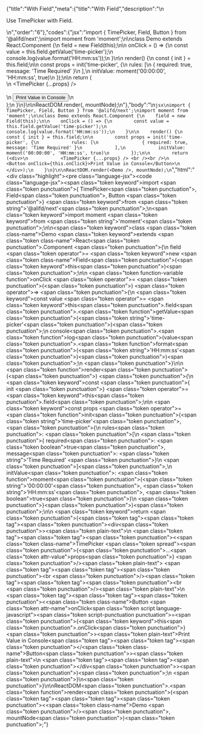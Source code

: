 {"title":"With Field","meta":{"title":"With Field","description":"\n<p>Use TimePicker with Field.</p>\n","order":"6"},"codes":{"jsx":"import { TimePicker, Field, Button } from '@alifd/next';\nimport moment from 'moment';\n\nclass Demo extends React.Component {\n    field = new Field(this);\n\n    onClick = () => {\n        const value = this.field.getValue('time-picker');\n        console.log(value.format('HH:mm:ss'));\n    }\n\n    render() {\n        const { init } = this.field;\n\n        const props = init('time-picker', {\n            rules: [\n                { required: true, message: 'Time Required' }\n            ],\n            initValue: moment('00:00:00', 'HH:mm:ss', true)\n        });\n\n        return (<div>\n            <TimePicker {...props} /> <br /><br />\n            <Button onClick={this.onClick}>Print Value in Console</Button>\n        </div>);\n    }\n}\n\nReactDOM.render(<Demo />, mountNode);\n"},"body":"\n````jsx\nimport { TimePicker, Field, Button } from '@alifd/next';\nimport moment from 'moment';\n\nclass Demo extends React.Component {\n    field = new Field(this);\n\n    onClick = () => {\n        const value = this.field.getValue('time-picker');\n        console.log(value.format('HH:mm:ss'));\n    }\n\n    render() {\n        const { init } = this.field;\n\n        const props = init('time-picker', {\n            rules: [\n                { required: true, message: 'Time Required' }\n            ],\n            initValue: moment('00:00:00', 'HH:mm:ss', true)\n        });\n\n        return (<div>\n            <TimePicker {...props} /> <br /><br />\n            <Button onClick={this.onClick}>Print Value in Console</Button>\n        </div>);\n    }\n}\n\nReactDOM.render(<Demo />, mountNode);\n````","html":"<script>(function(){'use strict';\n\nvar _createClass = function () { function defineProperties(target, props) { for (var i = 0; i < props.length; i++) { var descriptor = props[i]; descriptor.enumerable = descriptor.enumerable || false; descriptor.configurable = true; if (\"value\" in descriptor) descriptor.writable = true; Object.defineProperty(target, descriptor.key, descriptor); } } return function (Constructor, protoProps, staticProps) { if (protoProps) defineProperties(Constructor.prototype, protoProps); if (staticProps) defineProperties(Constructor, staticProps); return Constructor; }; }();\n\nvar _next = require('@alifd/next');\n\nvar _moment = require('moment');\n\nvar _moment2 = _interopRequireDefault(_moment);\n\nfunction _interopRequireDefault(obj) { return obj && obj.__esModule ? obj : { default: obj }; }\n\nfunction _classCallCheck(instance, Constructor) { if (!(instance instanceof Constructor)) { throw new TypeError(\"Cannot call a class as a function\"); } }\n\nfunction _possibleConstructorReturn(self, call) { if (!self) { throw new ReferenceError(\"this hasn't been initialised - super() hasn't been called\"); } return call && (typeof call === \"object\" || typeof call === \"function\") ? call : self; }\n\nfunction _inherits(subClass, superClass) { if (typeof superClass !== \"function\" && superClass !== null) { throw new TypeError(\"Super expression must either be null or a function, not \" + typeof superClass); } subClass.prototype = Object.create(superClass && superClass.prototype, { constructor: { value: subClass, enumerable: false, writable: true, configurable: true } }); if (superClass) Object.setPrototypeOf ? Object.setPrototypeOf(subClass, superClass) : subClass.__proto__ = superClass; }\n\nvar Demo = function (_React$Component) {\n    _inherits(Demo, _React$Component);\n\n    function Demo() {\n        var _ref;\n\n        var _temp, _this, _ret;\n\n        _classCallCheck(this, Demo);\n\n        for (var _len = arguments.length, args = Array(_len), _key = 0; _key < _len; _key++) {\n            args[_key] = arguments[_key];\n        }\n\n        return _ret = (_temp = (_this = _possibleConstructorReturn(this, (_ref = Demo.__proto__ || Object.getPrototypeOf(Demo)).call.apply(_ref, [this].concat(args))), _this), _this.field = new _next.Field(_this), _this.onClick = function () {\n            var value = _this.field.getValue('time-picker');\n            console.log(value.format('HH:mm:ss'));\n        }, _temp), _possibleConstructorReturn(_this, _ret);\n    }\n\n    _createClass(Demo, [{\n        key: 'render',\n        value: function render() {\n            var init = this.field.init;\n\n\n            var props = init('time-picker', {\n                rules: [{ required: true, message: 'Time Required' }],\n                initValue: (0, _moment2.default)('00:00:00', 'HH:mm:ss', true)\n            });\n\n            return React.createElement(\n                'div',\n                null,\n                React.createElement(_next.TimePicker, props),\n                ' ',\n                React.createElement('br', null),\n                React.createElement('br', null),\n                React.createElement(\n                    _next.Button,\n                    { onClick: this.onClick },\n                    'Print Value in Console'\n                )\n            );\n        }\n    }]);\n\n    return Demo;\n}(React.Component);\n\nReactDOM.render(React.createElement(Demo, null), mountNode);})()</script><div class=\"highlight\"><pre class=\"language-jsx\"><code class=\"language-jsx\"><span class=\"token keyword\">import</span> <span class=\"token punctuation\">{</span> TimePicker<span class=\"token punctuation\">,</span> Field<span class=\"token punctuation\">,</span> Button <span class=\"token punctuation\">}</span> <span class=\"token keyword\">from</span> <span class=\"token string\">'@alifd/next'</span><span class=\"token punctuation\">;</span>\n<span class=\"token keyword\">import</span> moment <span class=\"token keyword\">from</span> <span class=\"token string\">'moment'</span><span class=\"token punctuation\">;</span>\n\n<span class=\"token keyword\">class</span> <span class=\"token class-name\">Demo</span> <span class=\"token keyword\">extends</span> <span class=\"token class-name\">React<span class=\"token punctuation\">.</span>Component</span> <span class=\"token punctuation\">{</span>\n    field <span class=\"token operator\">=</span> <span class=\"token keyword\">new</span> <span class=\"token class-name\">Field</span><span class=\"token punctuation\">(</span><span class=\"token keyword\">this</span><span class=\"token punctuation\">)</span><span class=\"token punctuation\">;</span>\n\n    <span class=\"token function-variable function\">onClick</span> <span class=\"token operator\">=</span> <span class=\"token punctuation\">(</span><span class=\"token punctuation\">)</span> <span class=\"token operator\">=></span> <span class=\"token punctuation\">{</span>\n        <span class=\"token keyword\">const</span> value <span class=\"token operator\">=</span> <span class=\"token keyword\">this</span><span class=\"token punctuation\">.</span>field<span class=\"token punctuation\">.</span><span class=\"token function\">getValue</span><span class=\"token punctuation\">(</span><span class=\"token string\">'time-picker'</span><span class=\"token punctuation\">)</span><span class=\"token punctuation\">;</span>\n        console<span class=\"token punctuation\">.</span><span class=\"token function\">log</span><span class=\"token punctuation\">(</span>value<span class=\"token punctuation\">.</span><span class=\"token function\">format</span><span class=\"token punctuation\">(</span><span class=\"token string\">'HH:mm:ss'</span><span class=\"token punctuation\">)</span><span class=\"token punctuation\">)</span><span class=\"token punctuation\">;</span>\n    <span class=\"token punctuation\">}</span>\n\n    <span class=\"token function\">render</span><span class=\"token punctuation\">(</span><span class=\"token punctuation\">)</span> <span class=\"token punctuation\">{</span>\n        <span class=\"token keyword\">const</span> <span class=\"token punctuation\">{</span> init <span class=\"token punctuation\">}</span> <span class=\"token operator\">=</span> <span class=\"token keyword\">this</span><span class=\"token punctuation\">.</span>field<span class=\"token punctuation\">;</span>\n\n        <span class=\"token keyword\">const</span> props <span class=\"token operator\">=</span> <span class=\"token function\">init</span><span class=\"token punctuation\">(</span><span class=\"token string\">'time-picker'</span><span class=\"token punctuation\">,</span> <span class=\"token punctuation\">{</span>\n            rules<span class=\"token punctuation\">:</span> <span class=\"token punctuation\">[</span>\n                <span class=\"token punctuation\">{</span> required<span class=\"token punctuation\">:</span> <span class=\"token boolean\">true</span><span class=\"token punctuation\">,</span> message<span class=\"token punctuation\">:</span> <span class=\"token string\">'Time Required'</span> <span class=\"token punctuation\">}</span>\n            <span class=\"token punctuation\">]</span><span class=\"token punctuation\">,</span>\n            initValue<span class=\"token punctuation\">:</span> <span class=\"token function\">moment</span><span class=\"token punctuation\">(</span><span class=\"token string\">'00:00:00'</span><span class=\"token punctuation\">,</span> <span class=\"token string\">'HH:mm:ss'</span><span class=\"token punctuation\">,</span> <span class=\"token boolean\">true</span><span class=\"token punctuation\">)</span>\n        <span class=\"token punctuation\">}</span><span class=\"token punctuation\">)</span><span class=\"token punctuation\">;</span>\n\n        <span class=\"token keyword\">return</span> <span class=\"token punctuation\">(</span><span class=\"token tag\"><span class=\"token tag\"><span class=\"token punctuation\">&lt;</span>div</span><span class=\"token punctuation\">></span></span><span class=\"token plain-text\">\n            </span><span class=\"token tag\"><span class=\"token tag\"><span class=\"token punctuation\">&lt;</span><span class=\"token class-name\">TimePicker</span></span> <span class=\"token spread\"><span class=\"token punctuation\">{</span><span class=\"token punctuation\">...</span><span class=\"token attr-value\">props</span><span class=\"token punctuation\">}</span></span> <span class=\"token punctuation\">/></span></span><span class=\"token plain-text\"> </span><span class=\"token tag\"><span class=\"token tag\"><span class=\"token punctuation\">&lt;</span>br</span> <span class=\"token punctuation\">/></span></span><span class=\"token tag\"><span class=\"token tag\"><span class=\"token punctuation\">&lt;</span>br</span> <span class=\"token punctuation\">/></span></span><span class=\"token plain-text\">\n            </span><span class=\"token tag\"><span class=\"token tag\"><span class=\"token punctuation\">&lt;</span><span class=\"token class-name\">Button</span></span> <span class=\"token attr-name\">onClick</span><span class=\"token script language-javascript\"><span class=\"token script-punctuation punctuation\">=</span><span class=\"token punctuation\">{</span><span class=\"token keyword\">this</span><span class=\"token punctuation\">.</span>onClick<span class=\"token punctuation\">}</span></span><span class=\"token punctuation\">></span></span><span class=\"token plain-text\">Print Value in Console</span><span class=\"token tag\"><span class=\"token tag\"><span class=\"token punctuation\">&lt;/</span><span class=\"token class-name\">Button</span></span><span class=\"token punctuation\">></span></span><span class=\"token plain-text\">\n        </span><span class=\"token tag\"><span class=\"token tag\"><span class=\"token punctuation\">&lt;/</span>div</span><span class=\"token punctuation\">></span></span><span class=\"token punctuation\">)</span><span class=\"token punctuation\">;</span>\n    <span class=\"token punctuation\">}</span>\n<span class=\"token punctuation\">}</span>\n\nReactDOM<span class=\"token punctuation\">.</span><span class=\"token function\">render</span><span class=\"token punctuation\">(</span><span class=\"token tag\"><span class=\"token tag\"><span class=\"token punctuation\">&lt;</span><span class=\"token class-name\">Demo</span></span> <span class=\"token punctuation\">/></span></span><span class=\"token punctuation\">,</span> mountNode<span class=\"token punctuation\">)</span><span class=\"token punctuation\">;</span></code></pre></div>"}